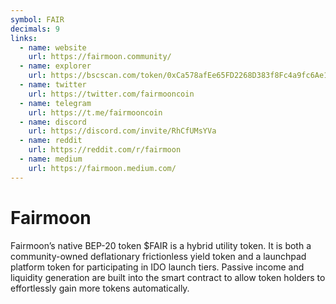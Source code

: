 ```yaml
---
symbol: FAIR
decimals: 9
links:
  - name: website
    url: https://fairmoon.community/
  - name: explorer
    url: https://bscscan.com/token/0xCa578afEe65FD2268D383f8Fc4a9fc6Ae1d2Def0
  - name: twitter
    url: https://twitter.com/fairmooncoin
  - name: telegram
    url: https://t.me/fairmooncoin
  - name: discord
    url: https://discord.com/invite/RhCfUMsYVa
  - name: reddit
    url: https://reddit.com/r/fairmoon
  - name: medium
    url: https://fairmoon.medium.com/
---
```


# Fairmoon

Fairmoon’s native BEP-20 token $FAIR is a hybrid utility token. It is both a community-owned deflationary frictionless yield token and a launchpad platform token for participating in IDO launch tiers. Passive income and liquidity generation are built into the smart contract to allow token holders to effortlessly gain more tokens automatically.
